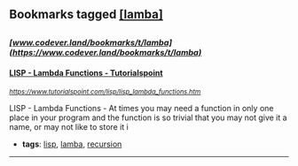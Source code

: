 ## Bookmarks tagged [[lamba]](https://www.codever.land/search?q=[lamba])

_<sup><sup>[www.codever.land/bookmarks/t/lamba](https://www.codever.land/bookmarks/t/lamba)</sup></sup>_
---
#### [LISP - Lambda Functions - Tutorialspoint](https://www.tutorialspoint.com/lisp/lisp_lambda_functions.htm)
_<sup>https://www.tutorialspoint.com/lisp/lisp_lambda_functions.htm</sup>_

LISP - Lambda Functions - At times you may need a function in only one place in your program and the function is so trivial that you may not give it a name, or may not like to store it i
* **tags**: [lisp](../tagged/lisp.md), [lamba](../tagged/lamba.md), [recursion](../tagged/recursion.md)
---
